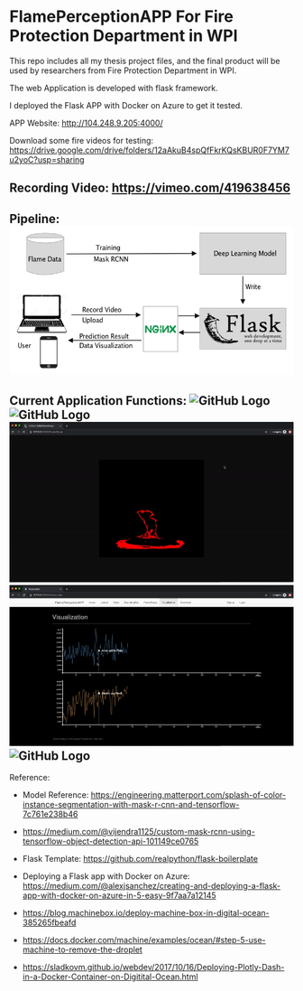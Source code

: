 # FlamePerceptionAPP For Fire Protection Department in WPI


This repo includes all my thesis project files, and the final product will be used by researchers from Fire Protection Department in WPI.

The web Application is developed with flask framework.

I deployed the Flask APP with Docker on Azure to get it tested.

APP Website:  http://104.248.9.205:4000/

Download some fire videos for testing:  https://drive.google.com/drive/folders/12aAkuB4spQfFkrKQsKBUR0F7YM7u2yoC?usp=sharing

Recording Video: https://vimeo.com/419638456
--------------------------------------------------
Pipeline:
![GitHub Logo](/Infrastructure.png)
--------------------------------------------------
Current Application Functions:
![GitHub Logo](/FLAME1.gif)
![GitHub Logo](/FLAME2.gif)
![GitHub Logo](/FLAME3.gif)
![GitHub Logo](/FLAME4.gif)
![GitHub Logo](/FLAME5.gif)
--------------------------------------------------

Reference:
- Model Reference: https://engineering.matterport.com/splash-of-color-instance-segmentation-with-mask-r-cnn-and-tensorflow-7c761e238b46

- https://medium.com/@vijendra1125/custom-mask-rcnn-using-tensorflow-object-detection-api-101149ce0765

- Flask Template:  https://github.com/realpython/flask-boilerplate

- Deploying a Flask app with Docker on Azure:  https://medium.com/@alexjsanchez/creating-and-deploying-a-flask-app-with-docker-on-azure-in-5-easy-9f7aa7a12145

- https://blog.machinebox.io/deploy-machine-box-in-digital-ocean-385265fbeafd

- https://docs.docker.com/machine/examples/ocean/#step-5-use-machine-to-remove-the-droplet

- https://sladkovm.github.io/webdev/2017/10/16/Deploying-Plotly-Dash-in-a-Docker-Container-on-Digitital-Ocean.html


